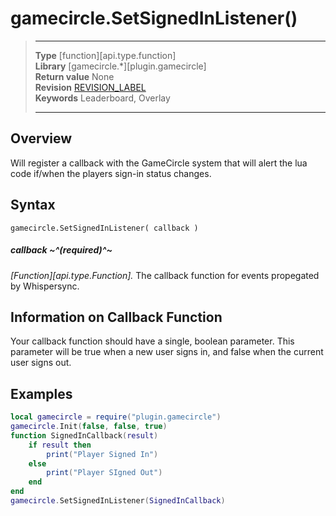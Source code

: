 # gamecircle.SetSignedInListener()

> --------------------- ------------------------------------------------------------------------------------------
> __Type__              [function][api.type.function]  
> __Library__           [gamecircle.*][plugin.gamecircle]  
> __Return value__      None  
> __Revision__          [REVISION_LABEL](REVISION_URL)  
> __Keywords__          Leaderboard, Overlay  
> --------------------- ------------------------------------------------------------------------------------------


## Overview
Will register a callback with the GameCircle system that will alert the lua code if/when the players sign-in status changes. 


## Syntax
	gamecircle.SetSignedInListener( callback )

##### callback ~^(required)^~
_[Function][api.type.Function]._ The callback function for events propegated by Whispersync.

## Information on Callback Function
Your callback function should have a single, boolean parameter. This parameter will be true when a new user signs in, and false when the current user signs out.    

## Examples

``````lua  
local gamecircle = require("plugin.gamecircle")    
gamecircle.Init(false, false, true)  
function SignedInCallback(result)  
	if result then  
		print("Player Signed In")  
	else
		print("Player SIgned Out")
	end
end  
gamecircle.SetSignedInListener(SignedInCallback)  
``````
